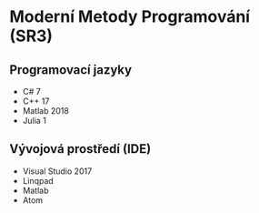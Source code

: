 # Moderní Metody Programování (SR3)

## Programovací jazyky 

* C# 7
* C++ 17
* Matlab 2018
* Julia 1

## Vývojová prostředí (IDE)

* Visual Studio 2017
* Linqpad
* Matlab
* Atom 
